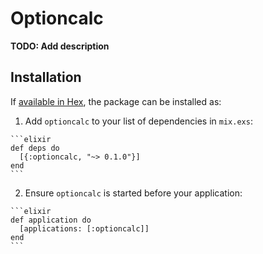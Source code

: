 # Optioncalc

**TODO: Add description**

## Installation

If [available in Hex](https://hex.pm/docs/publish), the package can be installed as:

  1. Add `optioncalc` to your list of dependencies in `mix.exs`:

    ```elixir
    def deps do
      [{:optioncalc, "~> 0.1.0"}]
    end
    ```

  2. Ensure `optioncalc` is started before your application:

    ```elixir
    def application do
      [applications: [:optioncalc]]
    end
    ```


